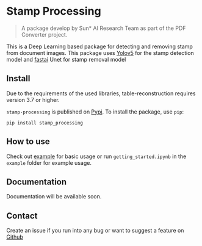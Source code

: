 # Stamp Processing
 > A package develop by Sun* AI Research Team as part of the PDF Converter project. 

 This is a Deep Learning based package for detecting and removing stamp from document images.
 This package uses  [Yolov5](https://github.com/ultralytics/yolov5) for the stamp detection model and [fastai](https://github.com/fastai/fastai) Unet for stamp removal model

 ## Install
 Due to the requirements of the used libraries, table-reconstruction requires version 3.7 or higher.

 `stamp-processing` is published on [Pypi](https://pypi.org/project/stamp-processing/). To install the package, use `pip`:

 `pip install stamp_processing`

 ## How to use
 Check out [example](https://github.com/sun-asterisk-research/stamp_processing/blob/master/example/example.md) for basic usage or run  `getting_started.ipynb` in the `example` folder for example usage.

 ## Documentation
 Documentation will be available soon.



 ## Contact 
 Create an issue if you run into any bug or want to suggest a feature on [Github](https://github.com/sun-asterisk-research/stamp_processing)